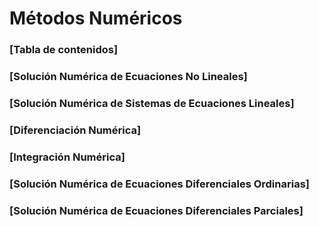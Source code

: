 # Métodos Numéricos

### [Tabla de contenidos]

### [Solución Numérica de Ecuaciones No Lineales]

### [Solución Numérica de Sistemas de Ecuaciones Lineales]

### [Diferenciación Numérica]

### [Integración Numérica]

### [Solución Numérica de Ecuaciones Diferenciales Ordinarias]

### [Solución Numérica de Ecuaciones Diferenciales Parciales]

